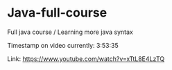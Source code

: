 # Java-full-course
Full java course / Learning more java syntax

Timestamp on video currently: 3:53:35

Link: https://www.youtube.com/watch?v=xTtL8E4LzTQ
